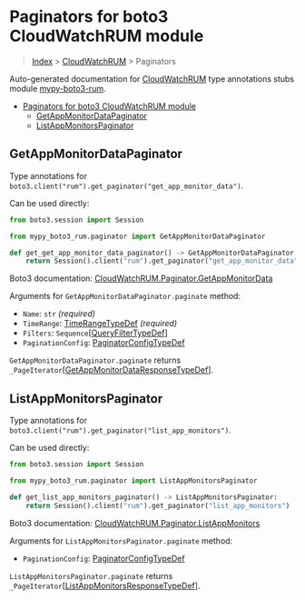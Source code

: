 <a id="paginators-for-boto3-cloudwatchrum-module"></a>

# Paginators for boto3 CloudWatchRUM module

> [Index](../README.md) > [CloudWatchRUM](./README.md) > Paginators

Auto-generated documentation for
[CloudWatchRUM](https://boto3.amazonaws.com/v1/documentation/api/latest/reference/services/rum.html#CloudWatchRUM)
type annotations stubs module
[mypy-boto3-rum](https://pypi.org/project/mypy-boto3-rum/).

- [Paginators for boto3 CloudWatchRUM module](#paginators-for-boto3-cloudwatchrum-module)
  - [GetAppMonitorDataPaginator](#getappmonitordatapaginator)
  - [ListAppMonitorsPaginator](#listappmonitorspaginator)

<a id="getappmonitordatapaginator"></a>

## GetAppMonitorDataPaginator

Type annotations for
`boto3.client("rum").get_paginator("get_app_monitor_data")`.

Can be used directly:

```python
from boto3.session import Session

from mypy_boto3_rum.paginator import GetAppMonitorDataPaginator

def get_get_app_monitor_data_paginator() -> GetAppMonitorDataPaginator:
    return Session().client("rum").get_paginator("get_app_monitor_data")
```

Boto3 documentation:
[CloudWatchRUM.Paginator.GetAppMonitorData](https://boto3.amazonaws.com/v1/documentation/api/latest/reference/services/rum.html#CloudWatchRUM.Paginator.GetAppMonitorData)

Arguments for `GetAppMonitorDataPaginator.paginate` method:

- `Name`: `str` *(required)*
- `TimeRange`: [TimeRangeTypeDef](./type_defs.md#timerangetypedef) *(required)*
- `Filters`:
  `Sequence`\[[QueryFilterTypeDef](./type_defs.md#queryfiltertypedef)\]
- `PaginationConfig`:
  [PaginatorConfigTypeDef](./type_defs.md#paginatorconfigtypedef)

`GetAppMonitorDataPaginator.paginate` returns
`_PageIterator`\[[GetAppMonitorDataResponseTypeDef](./type_defs.md#getappmonitordataresponsetypedef)\].

<a id="listappmonitorspaginator"></a>

## ListAppMonitorsPaginator

Type annotations for `boto3.client("rum").get_paginator("list_app_monitors")`.

Can be used directly:

```python
from boto3.session import Session

from mypy_boto3_rum.paginator import ListAppMonitorsPaginator

def get_list_app_monitors_paginator() -> ListAppMonitorsPaginator:
    return Session().client("rum").get_paginator("list_app_monitors")
```

Boto3 documentation:
[CloudWatchRUM.Paginator.ListAppMonitors](https://boto3.amazonaws.com/v1/documentation/api/latest/reference/services/rum.html#CloudWatchRUM.Paginator.ListAppMonitors)

Arguments for `ListAppMonitorsPaginator.paginate` method:

- `PaginationConfig`:
  [PaginatorConfigTypeDef](./type_defs.md#paginatorconfigtypedef)

`ListAppMonitorsPaginator.paginate` returns
`_PageIterator`\[[ListAppMonitorsResponseTypeDef](./type_defs.md#listappmonitorsresponsetypedef)\].

